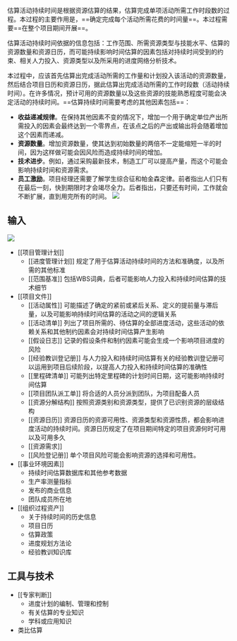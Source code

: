 估算活动持续时间是根据资源估算的结果，估算完成单项活动所需工作时段数的过程。本过程的主要作用是，==确定完成每个活动所需花费的时间量==。本过程需要==在整个项目期间开展==。

估算活动持续时间依据的信息包括：工作范围、所需资源类型与技能水平、估算的资源数量和资源日历，而可能持续影响时间估算的因素包括对持续时间受到的约束、相关人力投入、资源类型以及所采用的进度网络分析技术。

本过程中，应该首先估算出完成活动所需的工作量和计划投入该活动的资源数量，然后结合项目日历和资源日历，据此估算出完成活动所需的工作时段数（活动持续时间）。在许多情况，预计可用的资源数量以及这些资源的技能熟悉程度可能会决定活动的持续时间。==估算持续时间需要考虑的其他因素包括==：
+ **收益递减规律**。在保持其他因素不变的情况下，增加一个用于确定单位产出所需投入的因素会最终达到一个零界点，在该点之后的产出或输出将会随着增加这个因素而递减。
+ **资源数量**。增加资源数量，使其达到初始数量的两倍不一定能缩短一半的时间，因为这样做可能会因风险而造成持续时间的增加。
+ **技术进步**。例如，通过采购最新技术，制造工厂可以提高产量，而这个可能会影响持续时间和资源需求。
+ **员工激励**。项目经理还需要了解学生综合征和帕金森定律。前者指出人们只有在最后一刻，快到期限时才会竭尽全力。后者指出，只要还有时间，工作就会不断扩展，直到用完所有的时间。
![](https://raw.githubusercontent.com/a812305914/PMP/main/img/202210061201237.png)


## 输入
![](https://raw.githubusercontent.com/a812305914/PMP/main/img/202210061201211.png)

+ [[项目管理计划]]
	+ [[进度管理计划]] 规定了用于估算活动持续时间的方法和准确度，以及所需的其他标准
	+ [[范围基准]] 包括WBS词典，后者可能影响人力投入和持续时间估算的技术细节
+ [[项目文件]]
	+ [[活动属性]] 可能描述了确定的紧前或紧后关系、定义的提前量与滞后量，以及可能影响持续时间估算的活动之间的逻辑关系
	+ [[活动清单]] 列出了项目所需的、待估算的全部进度活动，这些活动的依赖关系和其他制约因素会对持续时间估算产生影响
	+ [[假设日志]] 记录的假设条件和制约因素可能会生成一个影响项目进度的风险
	+ [[经验教训登记册]] 与人力投入和持续时间估算有关的经验教训登记册可以运用到项目后续阶段，以提高人力投入和持续时间估算的准确性
	+ [[里程碑清单]] 可能列出特定里程碑的计划时间日期，这可能影响持续时间估算
	+ [[项目团队派工单]] 将合适的人员分派到团队，为项目配备人员
	+ [[资源分解结构]] 按照资源类别和资源类型，提供了已识别资源的层级结构
	+ [[资源日历]] 资源日历的资源可用性、资源类型和资源性质，都会影响进度活动的持续时间。资源日历规定了在项目期间特定的项目资源何时可用以及可用多久
	+ [[资源需求]] 
	+ [[风险登记册]] 单个项目风险可能会影响资源的选择和可用性。
+ [[事业环境因素]]
	+ 持续时间估算数据库和其他参考数据
	+ 生产率测量指标
	+ 发布的商业信息
	+ 团队成员所在地
+ [[组织过程资产]]
	+ 关于持续时间的历史信息
	+ 项目日历
	+ 估算政策
	+ 进度规划方法论
	+ 经验教训知识库

## 工具与技术
+ [[专家判断]]
	+ 进度计划的编制、管理和控制
	+ 有关估算的专业知识
	+ 学科或应用知识
+ 类比估算